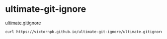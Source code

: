 # ultimate-git-ignore


[ultimate.gitignore](https://victornpb.github.io/ultimate-git-ignore/ultimate.gitignore)


```sh
curl https://victornpb.github.io/ultimate-git-ignore/ultimate.gitignore
```

